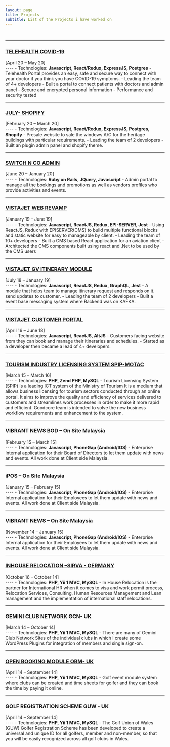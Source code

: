 ```yaml
---
layout: page
title: Projects
subtitle: List of the Projects i have worked on
---
```

<br/>

----
<div class="text-center">
  <h3><a href="https://telehealth.gov.pk" target="_blank">TELEHEALTH COVID-19</a></h3>
  <div>[April 20 – May 20]</div>
</div>
----
- Technologies: <strong>Javascript, React/Redux, ExpressJS, Postgres</strong>
- Telehealth Portal provides an easy, safe and secure way to connect with your doctor if you think you have COVID-19 symptoms.
- Leading the team of 4+ developers
- Built a portal to connect patients with doctors and admin panel
- Secure and encrypted personal information
- Performance and security tested

<br/>

----
<div class="text-center">
  <h3><a href="https://july.ac" target="_blank">JULY- SHOPIFY</a></h3>
  <div>[February 20 – March 20]</div>
</div>
----
- Technologies: <strong>Javascript, React/Redux, ExpressJS, Postgres, Shopify</strong>
- Presale website to sale the windows A/C for the heritage buildings with particular requirements.
- Leading the team of 2 developers
- Built an plugin admin panel and shopify theme.

<br/>

----
<div class="text-center">
  <h3><a href="https://switch-admin.com/admin" target="_blank">SWITCH N CO ADMIN</a></h3>
  <div>[June 20 – January 20]</div>
</div>
----
- Technologies: <strong>Ruby on Rails, JQuery, Javascript</strong>
- Admin portal to manage all the bookings and promotions as well as vendors profiles who provide activities and events.

<br/>

----
<div class="text-center">
  <h3><a href="https://www.vistajet.com" target="_blank">VISTAJET WEB REVAMP</a></h3>
  <div>[January 19 – June 19]</div>
</div>
----
- Technologies: <strong>Javascript, ReactJS, Redux, EPI-SERVER, Jest</strong>
- Using ReactJS, Redux with EPISERVER(CMS) to build multiple functional blocks and static website for easy to manageable by client.
- Leading the team of 10+ developers
- Built a CMS based React application for an aviation client
- Architected the CMS components built using react and .Net to be used by the CMS users
<br/>

----
<div class="text-center">
  <h3><a href="https://web.vistajet.com" target="_blank">VISTAJET GV ITINERARY MODULE</a></h3>
  <div>[July 18 – January 19]</div>
</div>
----
- Technologies: <strong>Javascript, ReactJS, Redux, GraphQL, Jest</strong>
- A module that helps team to manage itinerary request and responds on it. send updates to customer.
- Leading the team of 2 developers
- Built a event base messaging system where Backend was on KAFKA.

<br/>

----
<div class="text-center">
  <h3><a href="https://my.vistajet.com" target="_blank">VISTAJET CUSTOMER PORTAL</a></h3>
  <div>[April 16 – June 18]</div>
</div>
----
- Technologies: <strong>Javascript, ReactJS, AltJS</strong>
- Customers facing website from they can book and manage their itineraries and schedules.
- Started as a developer then became a lead of 4+ developers.

<br/>

----
<div class="text-center">
  <h3><a href="https://www.spip.gov.my/" target="_blank">TOURISM INDUSTRY LICENSING SYSTEM SPIP-MOTAC</a></h3>
  <div>[March 15 – March 16]</div>
</div>
----
- Technologies: <strong>PHP, Zend PHP, MySQL</strong>
- Tourism Licensing System (SPIP) is a leading ICT system of the Ministry of Tourism
It is a medium that allows business licensing for tourism sectors conducted through an online portal. It aims to improve the quality and efficiency of services delivered to customers and streamlines work processes in order to make it more rapid and efficient.
Goodcore team is intended to solve the new business workflow requirements and enhancement to the system.

<br/>

----
<div class="text-center">
  <h3>VIBRANT NEWS BOD – On Site Malaysia</h3>
  <div>[February 15 – March 15]</div>
</div>
----
- Technologies: <strong>Javascript, PhoneGap (Android/IOS)</strong>
- Enterprise Internal application for their Board of Directors to let them update with news and events. All work done at Client side Malaysia.

<br/>

----
<div class="text-center">
  <h3>iPOS – On Site Malaysia</h3>
  <div>[January 15 – February 15]</div>
</div>
----
- Technologies: <strong>Javascript, PhoneGap (Android/IOS)</strong>
- Enterprise Internal application for their Employees to let them update with news and events. All work done at Client side Malaysia.

<br/>


----
<div class="text-center">
  <h3>VIBRANT NEWS – On Site Malaysia</h3>
  <div>[November 14 – January 15]</div>
</div>
----
- Technologies: <strong>Javascript, PhoneGap (Android/IOS)</strong>
- Enterprise Internal application for their Employees to let them update with news and events. All work done at Client side Malaysia.

<br/>


----
<div class="text-center">
  <h3><a href="http://relacs.sirva.com" target="_blank">INHOUSE RELOCATION –SIRVA - GERMANY</a></h3>
  <div>[October 16 – October 14]</div>
</div>
----
- Technologies: <strong>PHP, Yii 1 MVC, MySQL</strong>
- In House Relocation is the partner for International HR when it comes to visa and work permit process, Relocation Services, Consulting, Human Resources Management and Lean management and the implementation of international staff relocations.

<br/>


----
<div class="text-center">
  <h3>GEMINI CLUB NETWORK GCN- UK</h3>
  <div>[March 14 – October 14]</div>
</div>
----
- Technologies: <strong>PHP, Yii 1 MVC, MySQL</strong>
- There are many of Gemini Club Network Sites of the individual clubs in which I create some WordPress Plugins for integration of members and single sign-on.

<br/>


----
<div class="text-center">
  <h3><a href="http://golfopenevents.co.uk/" target="_blank">OPEN BOOKING MODULE OBM- UK</a></h3>
  <div>[April 14 – September 14]</div>
</div>
----
- Technologies: <strong>PHP, Yii 1 MVC, MySQL</strong>
- Golf event module system where clubs can be created and time sheets for golfer and they can book the time by paying it online.

<br/>


----
<div class="text-center">
  <h3>GOLF REGISTRATION SCHEME GUW - UK</h3>
  <div>[April 14 – September 14]</div>
</div>
----
- Technologies: <strong>PHP, Yii 1 MVC, MySQL</strong>
- The Golf Union of Wales (GUW) Golfer Registration Scheme has been developed to create a universal and unique ID for all golfers, member and non-member, so that you will be easily recognized across all golf clubs in Wales.

<br/>
